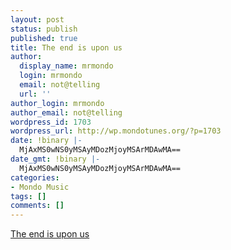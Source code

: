 ```yaml
---
layout: post
status: publish
published: true
title: The end is upon us
author:
  display_name: mrmondo
  login: mrmondo
  email: not@telling
  url: ''
author_login: mrmondo
author_email: not@telling
wordpress_id: 1703
wordpress_url: http://wp.mondotunes.org/?p=1703
date: !binary |-
  MjAxMS0wNS0yMSAyMDozMjoyMSArMDAwMA==
date_gmt: !binary |-
  MjAxMS0wNS0yMSAyMDozMjoyMSArMDAwMA==
categories:
- Mondo Music
tags: []
comments: []
---
```

<a href='http://franklarosa.com/vinyl/Exhibit.jsp?AlbumID=64'>The end is upon us</a>
